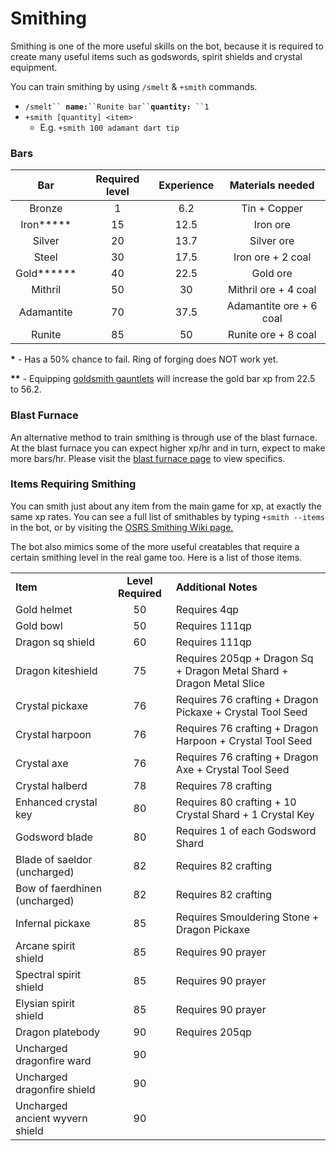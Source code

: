 # Smithing

Smithing is one of the more useful skills on the bot, because it is required to create many useful items such as godswords, spirit shields and crystal equipment.

You can train smithing by using `/smelt` & `+smith` commands.

* `/smelt`` `**`name:`**` ``Runite bar`` `**`quantity:`**` ``1`
* `+smith [quantity] <item>`
  * E.g. `+smith 100 adamant dart tip`

### Bars

|    **Bar**   | **Required level** | **Experience** |   **Materials needed**  |
| :----------: | :----------------: | :------------: | :---------------------: |
|    Bronze    |          1         |       6.2      |       Tin + Copper      |
|  Iron**\***  |         15         |      12.5      |         Iron ore        |
|    Silver    |         20         |      13.7      |        Silver ore       |
|     Steel    |         30         |      17.5      |    Iron ore + 2 coal    |
| Gold**\*\*** |         40         |      22.5      |         Gold ore        |
|    Mithril   |         50         |       30       |   Mithril ore + 4 coal  |
|  Adamantite  |         70         |      37.5      | Adamantite ore + 6 coal |
|    Runite    |         85         |       50       |   Runite ore + 8 coal   |

**\*** - Has a 50% chance to fail. Ring of forging does NOT work yet.

**\*\*** - Equipping [goldsmith gauntlets](https://wiki.oldschool.gg/miscellaneous/buyables) will increase the gold bar xp from 22.5 to 56.2.

### Blast Furnace

An alternative method to train smithing is through use of the blast furnace. At the blast furnace you can expect higher xp/hr and in turn, expect to make more bars/hr. Please visit the [blast furnace page](https://wiki.oldschool.gg/skills/smithing/blast-furnace) to view specifics.

### Items Requiring Smithing

You can smith just about any item from the main game for xp, at exactly the same xp rates. You can see a full list of smithables by typing `+smith --items` in the bot, or by visiting the [OSRS Smithing Wiki page.](https://oldschool.runescape.wiki/w/Smithing#Smithing)&#x20;

The bot also mimics some of the more useful creatables that require a certain smithing level in the real game too. Here is a list of those items.

|                                 |                    |                                                                      |
| ------------------------------- | :----------------: | -------------------------------------------------------------------- |
| **Item**                        | **Level Required** | **Additional Notes**                                                 |
| Gold helmet                     |         50         | Requires 4qp                                                         |
| Gold bowl                       |         50         | Requires 111qp                                                       |
| Dragon sq shield                |         60         | Requires 111qp                                                       |
| Dragon kiteshield               |         75         | Requires 205qp + Dragon Sq + Dragon Metal Shard + Dragon Metal Slice |
| Crystal pickaxe                 |         76         | Requires 76 crafting + Dragon Pickaxe + Crystal Tool Seed            |
| Crystal harpoon                 |         76         | Requires 76 crafting + Dragon Harpoon + Crystal Tool Seed            |
| Crystal axe                     |         76         | Requires 76 crafting + Dragon Axe + Crystal Tool Seed                |
| Crystal halberd                 |         78         | Requires 78 crafting                                                 |
| Enhanced crystal key            |         80         | Requires 80 crafting + 10 Crystal Shard + 1 Crystal Key              |
| Godsword blade                  |         80         | Requires 1 of each Godsword Shard                                    |
| Blade of saeldor (uncharged)    |         82         | Requires 82 crafting                                                 |
| Bow of faerdhinen (uncharged)   |         82         | Requires 82 crafting                                                 |
| Infernal pickaxe                |         85         | Requires Smouldering Stone + Dragon Pickaxe                          |
| Arcane spirit shield            |         85         | Requires 90 prayer                                                   |
| Spectral spirit shield          |         85         | Requires 90 prayer                                                   |
| Elysian spirit shield           |         85         | Requires 90 prayer                                                   |
| Dragon platebody                |         90         | Requires 205qp                                                       |
| Uncharged dragonfire ward       |         90         |                                                                      |
| Uncharged dragonfire shield     |         90         |                                                                      |
| Uncharged ancient wyvern shield |         90         |                                                                      |
